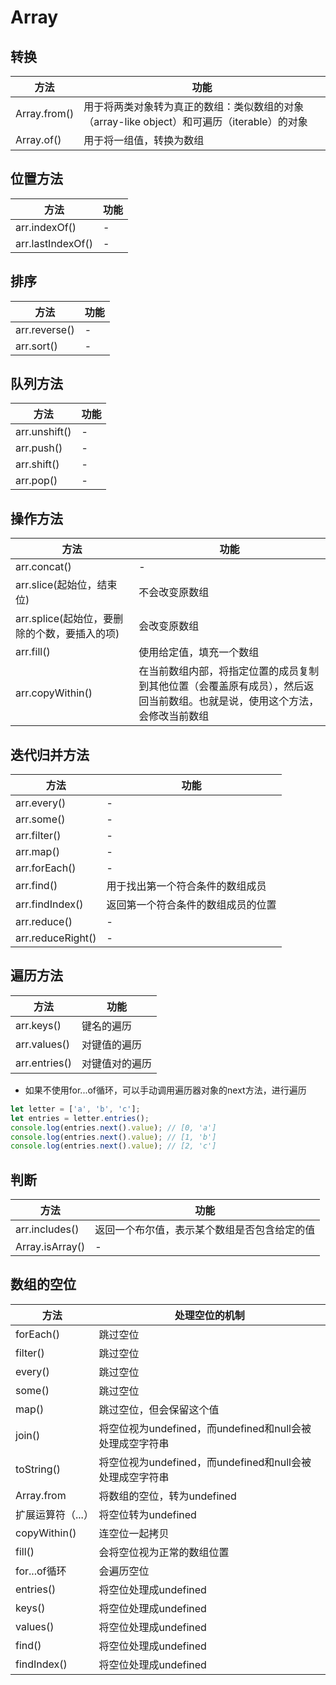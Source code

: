 # Array

## 转换

方法           | 功能
------------ | ----------------------------------------------------------
Array.from() | 用于将两类对象转为真正的数组：类似数组的对象（array-like object）和可遍历（iterable）的对象
Array.of()   | 用于将一组值，转换为数组

## 位置方法

方法                | 功能
----------------- | --
arr.indexOf()     | -
arr.lastIndexOf() | -

## 排序

方法            | 功能
------------- | --
arr.reverse() | -
arr.sort()    | -

## 队列方法

方法            | 功能
------------- | --
arr.unshift() | -
arr.push()    | -
arr.shift()   | -
arr.pop()     | -

## 操作方法

方法                           | 功能
---------------------------- | -------------------------------------------------------------
arr.concat()                 | -
arr.slice(起始位，结束位)           | 不会改变原数组
arr.splice(起始位，要删除的个数，要插入的项) | 会改变原数组
arr.fill()                   | 使用给定值，填充一个数组
arr.copyWithin()             | 在当前数组内部，将指定位置的成员复制到其他位置（会覆盖原有成员），然后返回当前数组。也就是说，使用这个方法，会修改当前数组

## 迭代归并方法

方法                | 功能
----------------- | -----------------
arr.every()       | -
arr.some()        | -
arr.filter()      | -
arr.map()         | -
arr.forEach()     | -
arr.find()        | 用于找出第一个符合条件的数组成员
arr.findIndex()   | 返回第一个符合条件的数组成员的位置
arr.reduce()      | -
arr.reduceRight() | -

## 遍历方法

方法            | 功能
------------- | -------
arr.keys()    | 键名的遍历
arr.values()  | 对键值的遍历
arr.entries() | 对键值对的遍历

- 如果不使用for...of循环，可以手动调用遍历器对象的next方法，进行遍历

```javascript
let letter = ['a', 'b', 'c'];
let entries = letter.entries();
console.log(entries.next().value); // [0, 'a']
console.log(entries.next().value); // [1, 'b']
console.log(entries.next().value); // [2, 'c']
```

## 判断

方法              | 功能
--------------- | ----------------------
arr.includes()  | 返回一个布尔值，表示某个数组是否包含给定的值
Array.isArray() | -

## 数组的空位

方法           | 处理空位的机制
------------ | ---------------------------------------
forEach()    | 跳过空位
filter()     | 跳过空位
every()      | 跳过空位
some()       | 跳过空位
map()        | 跳过空位，但会保留这个值
join()       | 将空位视为undefined，而undefined和null会被处理成空字符串
toString()   | 将空位视为undefined，而undefined和null会被处理成空字符串
Array.from   | 将数组的空位，转为undefined
扩展运算符（...）   | 将空位转为undefined
copyWithin() | 连空位一起拷贝
fill()       | 会将空位视为正常的数组位置
for...of循环   | 会遍历空位
entries()    | 将空位处理成undefined
keys()       | 将空位处理成undefined
values()     | 将空位处理成undefined
find()       | 将空位处理成undefined
findIndex()  | 将空位处理成undefined
